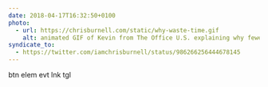 ```yaml
---
date: 2018-04-17T16:32:50+0100
photo:
  - url: https://chrisburnell.com/static/why-waste-time.gif
    alt: animated GIF of Kevin from The Office U.S. explaining why fewer words do the same as a fully-formed sentence
syndicate_to:
  - https://twitter.com/iamchrisburnell/status/986266256444678145
---
```


btn elem evt lnk tgl
